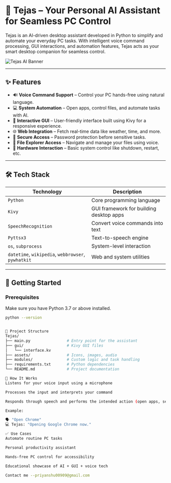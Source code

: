 # 🤖 Tejas – Your Personal AI Assistant for Seamless PC Control

Tejas is an AI-driven desktop assistant developed in Python to simplify and automate your everyday PC tasks. With intelligent voice command processing, GUI interactions, and automation features, Tejas acts as your smart desktop companion for seamless control.

![Tejas AI Banner](https://via.placeholder.com/800x200?text=Tejas+-+AI+PC+Assistant) <!-- Replace with actual image if you have one -->

---

## ✨ Features

- 🔊 **Voice Command Support** – Control your PC hands-free using natural language.
- 💻 **System Automation** – Open apps, control files, and automate tasks with AI.
- 🎨 **Interactive GUI** – User-friendly interface built using Kivy for a responsive experience.
- 🌐 **Web Integration** – Fetch real-time data like weather, time, and more.
- 🔐 **Secure Access** – Password protection before sensitive tasks.
- 📂 **File Explorer Access** – Navigate and manage your files using voice.
- 🔌 **Hardware Interaction** – Basic system control like shutdown, restart, etc.

---

## 🛠️ Tech Stack

| Technology | Description |
|------------|-------------|
| `Python` | Core programming language |
| `Kivy` | GUI framework for building desktop apps |
| `SpeechRecognition` | Convert voice commands into text |
| `Pyttsx3` | Text-to-speech engine |
| `os`, `subprocess` | System-level interaction |
| `datetime`, `wikipedia`, `webbrowser`, `pywhatkit` | Web and system utilities |

---

## 🚀 Getting Started

### Prerequisites

Make sure you have Python 3.7 or above installed.

```bash
python --version


📂 Project Structure
Tejas/
├── main.py                # Entry point for the assistant
├── gui/                   # Kivy GUI files
│   └── interface.kv
├── assets/                # Icons, images, audio
├── modules/               # Custom logic and task handling
├── requirements.txt       # Python dependencies
└── README.md              # Project documentation

🧠 How It Works
Listens for your voice input using a microphone

Processes the input and interprets your command

Responds through speech and performs the intended action (open apps, search, tell time, etc.)

Example:

🗣️ "Open Chrome"
💻 Tejas: "Opening Google Chrome now."

✅ Use Cases
Automate routine PC tasks

Personal productivity assistant

Hands-free PC control for accessibility

Educational showcase of AI + GUI + voice tech

Contact me --priyanshu00909@gmail.com
